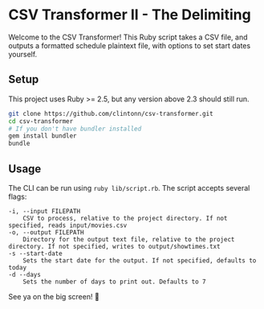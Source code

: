 # CSV Transformer II - The Delimiting

Welcome to the CSV Transformer! This Ruby script takes a CSV file, and outputs a formatted schedule plaintext file, with options to set start dates yourself.

## Setup

This project uses Ruby >= 2.5, but any version above 2.3 should still run.

```sh
git clone https://github.com/clintonn/csv-transformer.git
cd csv-transformer
# If you don't have bundler installed
gem install bundler
bundle
```

## Usage

The CLI can be run using `ruby lib/script.rb`. The script accepts several flags:

```
-i, --input FILEPATH
    CSV to process, relative to the project directory. If not specified, reads input/movies.csv
-o, --output FILEPATH
    Directory for the output text file, relative to the project directory. If not specified, writes to output/showtimes.txt
-s --start-date
    Sets the start date for the output. If not specified, defaults to today
-d --days
    Sets the number of days to print out. Defaults to 7
```

See ya on the big screen! 🍿
